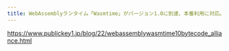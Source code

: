 ```yaml
---
title: WebAssemblyランタイム「Wasmtime」がバージョン1.0に到達、本番利用に対応。Bytecode Allianceによる事実上の参照実装 － Publickey
---
```


https://www.publickey1.jp/blog/22/webassemblywasmtime10bytecode_alliance.html

